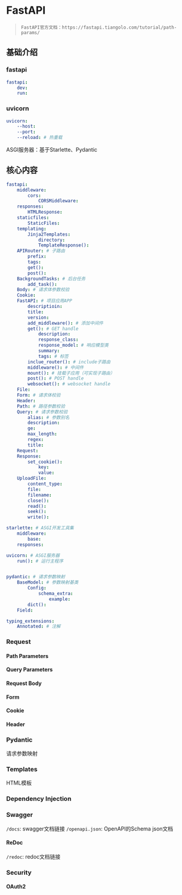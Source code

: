 # FastAPI

>
>`FastAPI官方文档：https://fastapi.tiangolo.com/tutorial/path-params/`
>

## 基础介绍

### fastapi
```yaml
fastapi:
    dev:
    run:
```


### uvicorn
```yaml
uvicorn:
    --host:
    --port:
    --reload: # 热重载
```


ASGI服务器：基于Starlette、Pydantic



## 核心内容
```yaml
fastapi:
    middleware:
        cors:
            CORSMiddleware:
    responses:
        HTMLResponse:
    staticfiles:
        StaticFiles:
    templating:
        Jinja2Templates:
            directory:
            TemplateResponse():
    APIRouter: # 子路由
        prefix:
        tags:
        get():
        post():
    BackgroundTasks: # 后台任务
        add_task():
    Body: # 请求体参数校验
    Cookie:     
    FastAPI: # 项目应用APP
        descriptioin:
        title:
        version:
        add_middleware(): # 添加中间件
        get(): # GET handle
            description:
            response_class:
            response_model: # 响应模型类
            summary:
            tags: # 标签
        inclue_router(): # include子路由
        middleware(): # 中间件
        mount(): # 挂载子应用（可实现子路由）
        post(): # POST handle
        websocket(): # websocket handle
    File:
    Form: # 请求体校验
    Header:
    Path: # 路径参数校验
    Query: # 请求参数校验
        alias: # 参数别名
        description:
        ge:
        max_length: 
        regex:
        title:
    Request:
    Response:
        set_cookie():
            key:
            value:
    UploadFile:
        content_type:
        file:
        filename:
        close():
        read():
        seek():
        write():

starlette: # ASGI开发工具集
    middleware:
        base:
    responses:

uvicorn: # ASGI服务器
    run(): # 运行主程序


pydantic: # 请求参数映射
    BaseModel: # 参数映射基类
        Config:
            schema_extra:
                example:
        dict():
    Field:

typing_extensions:
    Annotated: # 注解
```

### Request

#### Path Parameters


#### Query Parameters


#### Request Body


#### Form


#### Cookie


#### Header



### Pydantic

请求参数映射






### Templates

HTML模板



### Dependency Injection








### Swagger

`/docs`: swagger文档链接
`/openapi.json`: OpenAPI的Schema json文档


####  ReDoc
`/redoc`: redoc文档链接


### Security

#### OAuth2